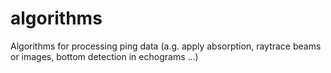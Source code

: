 # algorithms
Algorithms for processing ping data (a.g. apply absorption, raytrace beams or images, bottom detection in echograms ...)
